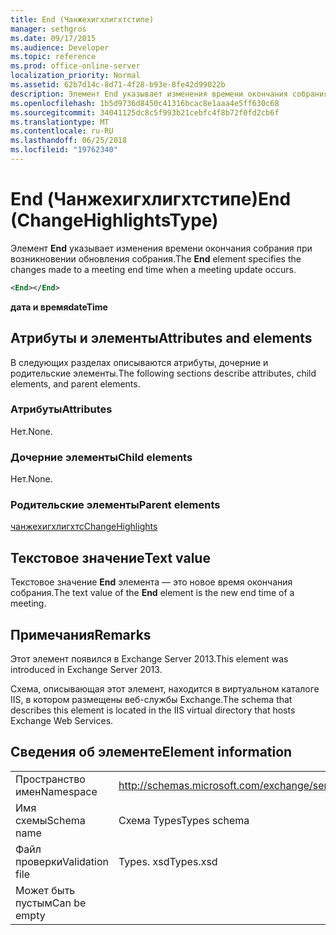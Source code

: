 ```yaml
---
title: End (Чанжехигхлигхтстипе)
manager: sethgros
ms.date: 09/17/2015
ms.audience: Developer
ms.topic: reference
ms.prod: office-online-server
localization_priority: Normal
ms.assetid: 62b7d14c-8d71-4f28-b93e-8fe42d99022b
description: Элемент End указывает изменения времени окончания собрания при возникновении обновления собрания.
ms.openlocfilehash: 1b5d9736d8450c41316bcac8e1aaa4e5ff630c68
ms.sourcegitcommit: 34041125dc8c5f993b21cebfc4f8b72f0fd2cb6f
ms.translationtype: MT
ms.contentlocale: ru-RU
ms.lasthandoff: 06/25/2018
ms.locfileid: "19762340"
---
```

# <a name="end-changehighlightstype"></a><span data-ttu-id="e1643-103">End (Чанжехигхлигхтстипе)</span><span class="sxs-lookup"><span data-stu-id="e1643-103">End (ChangeHighlightsType)</span></span>

<span data-ttu-id="e1643-104">Элемент **End** указывает изменения времени окончания собрания при возникновении обновления собрания.</span><span class="sxs-lookup"><span data-stu-id="e1643-104">The **End** element specifies the changes made to a meeting end time when a meeting update occurs.</span></span> 
  
```XML
<End></End>
```

 <span data-ttu-id="e1643-105">**дата и время**</span><span class="sxs-lookup"><span data-stu-id="e1643-105">**dateTime**</span></span>
## <a name="attributes-and-elements"></a><span data-ttu-id="e1643-106">Атрибуты и элементы</span><span class="sxs-lookup"><span data-stu-id="e1643-106">Attributes and elements</span></span>

<span data-ttu-id="e1643-107">В следующих разделах описываются атрибуты, дочерние и родительские элементы.</span><span class="sxs-lookup"><span data-stu-id="e1643-107">The following sections describe attributes, child elements, and parent elements.</span></span>
  
### <a name="attributes"></a><span data-ttu-id="e1643-108">Атрибуты</span><span class="sxs-lookup"><span data-stu-id="e1643-108">Attributes</span></span>

<span data-ttu-id="e1643-109">Нет.</span><span class="sxs-lookup"><span data-stu-id="e1643-109">None.</span></span>
  
### <a name="child-elements"></a><span data-ttu-id="e1643-110">Дочерние элементы</span><span class="sxs-lookup"><span data-stu-id="e1643-110">Child elements</span></span>

<span data-ttu-id="e1643-111">Нет.</span><span class="sxs-lookup"><span data-stu-id="e1643-111">None.</span></span>
  
### <a name="parent-elements"></a><span data-ttu-id="e1643-112">Родительские элементы</span><span class="sxs-lookup"><span data-stu-id="e1643-112">Parent elements</span></span>

[<span data-ttu-id="e1643-113">чанжехигхлигхтс</span><span class="sxs-lookup"><span data-stu-id="e1643-113">ChangeHighlights</span></span>](changehighlights.md)
  
## <a name="text-value"></a><span data-ttu-id="e1643-114">Текстовое значение</span><span class="sxs-lookup"><span data-stu-id="e1643-114">Text value</span></span>

<span data-ttu-id="e1643-115">Текстовое значение **End** элемента — это новое время окончания собрания.</span><span class="sxs-lookup"><span data-stu-id="e1643-115">The text value of the **End** element is the new end time of a meeting.</span></span> 
  
## <a name="remarks"></a><span data-ttu-id="e1643-116">Примечания</span><span class="sxs-lookup"><span data-stu-id="e1643-116">Remarks</span></span>

<span data-ttu-id="e1643-117">Этот элемент появился в Exchange Server 2013.</span><span class="sxs-lookup"><span data-stu-id="e1643-117">This element was introduced in Exchange Server 2013.</span></span>
  
<span data-ttu-id="e1643-118">Схема, описывающая этот элемент, находится в виртуальном каталоге IIS, в котором размещены веб-службы Exchange.</span><span class="sxs-lookup"><span data-stu-id="e1643-118">The schema that describes this element is located in the IIS virtual directory that hosts Exchange Web Services.</span></span>
  
## <a name="element-information"></a><span data-ttu-id="e1643-119">Сведения об элементе</span><span class="sxs-lookup"><span data-stu-id="e1643-119">Element information</span></span>

|||
|:-----|:-----|
|<span data-ttu-id="e1643-120">Пространство имен</span><span class="sxs-lookup"><span data-stu-id="e1643-120">Namespace</span></span>  <br/> |http://schemas.microsoft.com/exchange/services/2006/types  <br/> |
|<span data-ttu-id="e1643-121">Имя схемы</span><span class="sxs-lookup"><span data-stu-id="e1643-121">Schema name</span></span>  <br/> |<span data-ttu-id="e1643-122">Схема Types</span><span class="sxs-lookup"><span data-stu-id="e1643-122">Types schema</span></span>  <br/> |
|<span data-ttu-id="e1643-123">Файл проверки</span><span class="sxs-lookup"><span data-stu-id="e1643-123">Validation file</span></span>  <br/> |<span data-ttu-id="e1643-124">Types. xsd</span><span class="sxs-lookup"><span data-stu-id="e1643-124">Types.xsd</span></span>  <br/> |
|<span data-ttu-id="e1643-125">Может быть пустым</span><span class="sxs-lookup"><span data-stu-id="e1643-125">Can be empty</span></span>  <br/> ||
   


